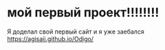 # мой первый проект!!!!!!!!
Я доделал свой первый сайт и я уже заебался
https://agisaii.github.io/Odigo/
